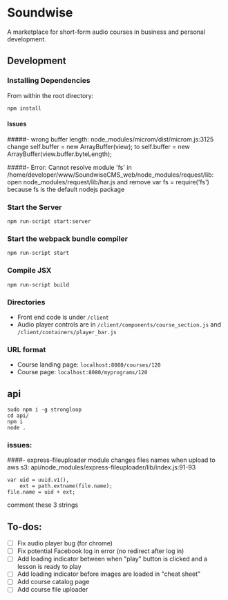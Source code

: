# Soundwise

A marketplace for short-form audio courses in business and personal development.

## Development

### Installing Dependencies

From within the root directory:

```sh
npm install
```

#### Issues

#####- wrong buffer length:
node_modules/microm/dist/microm.js:3125
change
self.buffer = new ArrayBuffer(view);
to
self.buffer = new ArrayBuffer(view.buffer.byteLength);

#####- Error: Cannot resolve module 'fs' in /home/developer/www/SoundwiseCMS_web/node_modules/request/lib:
open node_modules/request/lib/har.js
and remove
var fs = require('fs')
because fs is the default nodejs package

### Start the Server

```
npm run-script start:server
```

### Start the webpack bundle compiler

```
npm run-script start
```

### Compile JSX

```
npm run-script build
```

### Directories
- Front end code is under `/client`
- Audio player controls are in `/client/components/course_section.js` and `/client/containers/player_bar.js`

### URL format
- Course landing page: `localhost:8080/courses/120`
- Course page: `localhost:8080/myprograms/120`

## api
```
sudo npm i -g strongloop
cd api/
npm i
node .
```

### issues:

####- express-fileuploader module changes files names when upload to aws s3:
api/node_modules/express-fileuploader/lib/index.js:91-93
```
var uid = uuid.v1(),
    ext = path.extname(file.name);
file.name = uid + ext;
```
comment these 3 strings

## To-dos:
- [ ] Fix audio player bug (for chrome)
- [ ] Fix potential Facebook log in error (no redirect after log in)
- [ ] Add loading indicator between when "play" button is clicked and a lesson is ready to play
- [ ] Add loading indicator before images are loaded in "cheat sheet"
- [ ] Add course catalog page
- [ ] Add course file uploader
